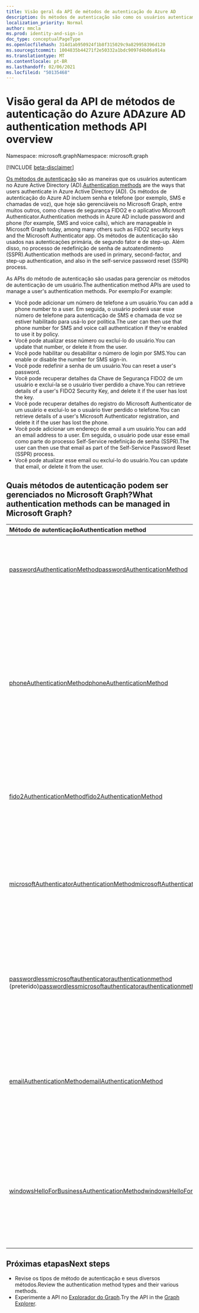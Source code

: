 ```yaml
---
title: Visão geral da API de métodos de autenticação do Azure AD
description: Os métodos de autenticação são como os usuários autenticam no Azure AD.
localization_priority: Normal
author: mmcla
ms.prod: identity-and-sign-in
doc_type: conceptualPageType
ms.openlocfilehash: 314d1ab950924f1b8f315029c9a829958396d120
ms.sourcegitcommit: 1004835b44271f2e50332a1bdc9097d4b06a914a
ms.translationtype: MT
ms.contentlocale: pt-BR
ms.lasthandoff: 02/06/2021
ms.locfileid: "50135468"
---
```

# <a name="azure-ad-authentication-methods-api-overview"></a><span data-ttu-id="1ff6a-103">Visão geral da API de métodos de autenticação do Azure AD</span><span class="sxs-lookup"><span data-stu-id="1ff6a-103">Azure AD authentication methods API overview</span></span>

<span data-ttu-id="1ff6a-104">Namespace: microsoft.graph</span><span class="sxs-lookup"><span data-stu-id="1ff6a-104">Namespace: microsoft.graph</span></span>

[!INCLUDE [beta-disclaimer](../../includes/beta-disclaimer.md)]

<span data-ttu-id="1ff6a-105">[Os métodos de autenticação](/azure/active-directory/authentication/concept-authentication-methods) são as maneiras que os usuários autenticam no Azure Active Directory (AD).</span><span class="sxs-lookup"><span data-stu-id="1ff6a-105">[Authentication methods](/azure/active-directory/authentication/concept-authentication-methods) are the ways that users authenticate in Azure Active Directory (AD).</span></span> <span data-ttu-id="1ff6a-106">Os métodos de autenticação do Azure AD incluem senha e telefone (por exemplo, SMS e chamadas de voz), que hoje são gerenciáveis no Microsoft Graph, entre muitos outros, como chaves de segurança FIDO2 e o aplicativo Microsoft Authenticator.</span><span class="sxs-lookup"><span data-stu-id="1ff6a-106">Authentication methods in Azure AD include password and phone (for example, SMS and voice calls), which are manageable in Microsoft Graph today, among many others such as FIDO2 security keys and the Microsoft Authenticator app.</span></span> <span data-ttu-id="1ff6a-107">Os métodos de autenticação são usados nas autenticações primária, de segundo fator e de step-up. Além disso, no processo de redefinição de senha de autoatendimento (SSPR).</span><span class="sxs-lookup"><span data-stu-id="1ff6a-107">Authentication methods are used in primary, second-factor, and step-up authentication, and also in the self-service password reset (SSPR) process.</span></span>

<span data-ttu-id="1ff6a-108">As APIs do método de autenticação são usadas para gerenciar os métodos de autenticação de um usuário.</span><span class="sxs-lookup"><span data-stu-id="1ff6a-108">The authentication method APIs are used to manage a user's authentication methods.</span></span> <span data-ttu-id="1ff6a-109">Por exemplo:</span><span class="sxs-lookup"><span data-stu-id="1ff6a-109">For example:</span></span>

* <span data-ttu-id="1ff6a-110">Você pode adicionar um número de telefone a um usuário.</span><span class="sxs-lookup"><span data-stu-id="1ff6a-110">You can add a phone number to a user.</span></span> <span data-ttu-id="1ff6a-111">Em seguida, o usuário poderá usar esse número de telefone para autenticação de SMS e chamada de voz se estiver habilitado para usá-lo por política.</span><span class="sxs-lookup"><span data-stu-id="1ff6a-111">The user can then use that phone number for SMS and voice call authentication if they're enabled to use it by policy.</span></span>
* <span data-ttu-id="1ff6a-112">Você pode atualizar esse número ou excluí-lo do usuário.</span><span class="sxs-lookup"><span data-stu-id="1ff6a-112">You can update that number, or delete it from the user.</span></span>
* <span data-ttu-id="1ff6a-113">Você pode habilitar ou desabilitar o número de login por SMS.</span><span class="sxs-lookup"><span data-stu-id="1ff6a-113">You can enable or disable the number for SMS sign-in.</span></span>
* <span data-ttu-id="1ff6a-114">Você pode redefinir a senha de um usuário.</span><span class="sxs-lookup"><span data-stu-id="1ff6a-114">You can reset a user's password.</span></span>
* <span data-ttu-id="1ff6a-115">Você pode recuperar detalhes da Chave de Segurança FIDO2 de um usuário e excluí-la se o usuário tiver perdido a chave.</span><span class="sxs-lookup"><span data-stu-id="1ff6a-115">You can retrieve details of a user's FIDO2 Security Key, and delete it if the user has lost the key.</span></span>
* <span data-ttu-id="1ff6a-116">Você pode recuperar detalhes do registro do Microsoft Authenticator de um usuário e excluí-lo se o usuário tiver perdido o telefone.</span><span class="sxs-lookup"><span data-stu-id="1ff6a-116">You can retrieve details of a user's Microsoft Authenticator registration, and delete it if the user has lost the phone.</span></span>
* <span data-ttu-id="1ff6a-117">Você pode adicionar um endereço de email a um usuário.</span><span class="sxs-lookup"><span data-stu-id="1ff6a-117">You can add an email address to a user.</span></span> <span data-ttu-id="1ff6a-118">Em seguida, o usuário pode usar esse email como parte do processo Self-Service redefinição de senha (SSPR).</span><span class="sxs-lookup"><span data-stu-id="1ff6a-118">The user can then use that email as part of the Self-Service Password Reset (SSPR) process.</span></span>
* <span data-ttu-id="1ff6a-119">Você pode atualizar esse email ou excluí-lo do usuário.</span><span class="sxs-lookup"><span data-stu-id="1ff6a-119">You can update that email, or delete it from the user.</span></span>

## <a name="what-authentication-methods-can-be-managed-in-microsoft-graph"></a><span data-ttu-id="1ff6a-120">Quais métodos de autenticação podem ser gerenciados no Microsoft Graph?</span><span class="sxs-lookup"><span data-stu-id="1ff6a-120">What authentication methods can be managed in Microsoft Graph?</span></span>

|<span data-ttu-id="1ff6a-121">Método de autenticação</span><span class="sxs-lookup"><span data-stu-id="1ff6a-121">Authentication method</span></span>       | <span data-ttu-id="1ff6a-122">Descrição</span><span class="sxs-lookup"><span data-stu-id="1ff6a-122">Description</span></span> |<span data-ttu-id="1ff6a-123">Exemplos</span><span class="sxs-lookup"><span data-stu-id="1ff6a-123">Examples</span></span>     |
|:---------------------------|:------------|:------------|
|[<span data-ttu-id="1ff6a-124">passwordAuthenticationMethod</span><span class="sxs-lookup"><span data-stu-id="1ff6a-124">passwordAuthenticationMethod</span></span>](passwordauthenticationmethod.md)| <span data-ttu-id="1ff6a-125">Uma senha é atualmente o método de autenticação principal padrão no Azure AD.</span><span class="sxs-lookup"><span data-stu-id="1ff6a-125">A password is currently the default primary authentication method in Azure AD.</span></span>|<span data-ttu-id="1ff6a-126">Redefinir a senha de um usuário</span><span class="sxs-lookup"><span data-stu-id="1ff6a-126">Reset a user's password</span></span>|
|[<span data-ttu-id="1ff6a-127">phoneAuthenticationMethod</span><span class="sxs-lookup"><span data-stu-id="1ff6a-127">phoneAuthenticationMethod</span></span>](phoneauthenticationmethod.md)|<span data-ttu-id="1ff6a-128">Um telefone pode ser usado por um usuário para autenticar usando SMS ou [chamadas de voz](/azure/active-directory/authentication/concept-authentication-methods#phone-options) (conforme permitido pela política).</span><span class="sxs-lookup"><span data-stu-id="1ff6a-128">A phone can be used by a user to authenticate using [SMS or voice calls](/azure/active-directory/authentication/concept-authentication-methods#phone-options) (as allowed by policy).</span></span>|<span data-ttu-id="1ff6a-129">Veja os números de telefone de autenticação de um usuário.</span><span class="sxs-lookup"><span data-stu-id="1ff6a-129">See a user's authentication phone numbers.</span></span> <span data-ttu-id="1ff6a-130">Adicionar, atualizar ou remover um número de telefone para um usuário.</span><span class="sxs-lookup"><span data-stu-id="1ff6a-130">Add, update, or remove a phone number to a user.</span></span> <span data-ttu-id="1ff6a-131">Habilitar ou desabilitar um telefone celular principal para entrar por SMS.</span><span class="sxs-lookup"><span data-stu-id="1ff6a-131">Enable or disable a primary mobile phone for SMS sign-in.</span></span>|
|[<span data-ttu-id="1ff6a-132">fido2AuthenticationMethod</span><span class="sxs-lookup"><span data-stu-id="1ff6a-132">fido2AuthenticationMethod</span></span>](fido2authenticationmethod.md)|<span data-ttu-id="1ff6a-133">Uma Chave de Segurança FIDO2 pode ser usada por um usuário para entrar no Azure AD.</span><span class="sxs-lookup"><span data-stu-id="1ff6a-133">A FIDO2 Security Key can be used by a user to sign-in to Azure AD.</span></span>|<span data-ttu-id="1ff6a-134">Excluir uma chave de segurança FIDO2 perdida.</span><span class="sxs-lookup"><span data-stu-id="1ff6a-134">Delete a lost FIDO2 Security Key.</span></span>|
|[<span data-ttu-id="1ff6a-135">microsoftAuthenticatorAuthenticationMethod</span><span class="sxs-lookup"><span data-stu-id="1ff6a-135">microsoftAuthenticatorAuthenticationMethod</span></span>](microsoftauthenticatorauthenticationmethod.md)|<span data-ttu-id="1ff6a-136">O Microsoft Authenticator pode ser usado por um usuário para entrar ou executar a autenticação multifatório no Azure AD</span><span class="sxs-lookup"><span data-stu-id="1ff6a-136">Microsoft Authenticator can be used by a user to sign-in or perform multi-factor authentication to Azure AD</span></span>|<span data-ttu-id="1ff6a-137">Exclua um método de autenticação do Microsoft Authenticator.</span><span class="sxs-lookup"><span data-stu-id="1ff6a-137">Delete a Microsoft Authenticator authentication method.</span></span>|
|<span data-ttu-id="1ff6a-138">[passwordlessmicrosoftauthenticatorauthenticationmethod](passwordlessmicrosoftauthenticatorauthenticationmethod.md) (preterido)</span><span class="sxs-lookup"><span data-stu-id="1ff6a-138">[passwordlessmicrosoftauthenticatorauthenticationmethod](passwordlessmicrosoftauthenticatorauthenticationmethod.md) (deprecated)</span></span>|<span data-ttu-id="1ff6a-139">O Acesso por Telefone sem Senha do Microsoft Authenticator pode ser usado por um usuário para entrar no Azure AD</span><span class="sxs-lookup"><span data-stu-id="1ff6a-139">Microsoft Authenticator Passwordless Phone Sign-in can be used by a user to sign-in to Azure AD</span></span>|<span data-ttu-id="1ff6a-140">Exclua um método de autenticação de login de telefone sem senha.</span><span class="sxs-lookup"><span data-stu-id="1ff6a-140">Delete a Passwordless Phone Sign-in authentication method.</span></span>|
|[<span data-ttu-id="1ff6a-141">emailAuthenticationMethod</span><span class="sxs-lookup"><span data-stu-id="1ff6a-141">emailAuthenticationMethod</span></span>](emailauthenticationmethod.md)|<span data-ttu-id="1ff6a-142">Um endereço de email pode ser usuário por um usuário como parte do processo Self-Service redefinição de senha (SSPR).</span><span class="sxs-lookup"><span data-stu-id="1ff6a-142">An email address can be user by a user as part of the Self-Service Password Reset (SSPR) process.</span></span>|<span data-ttu-id="1ff6a-143">Consulte o endereço de email de autenticação de um usuário.</span><span class="sxs-lookup"><span data-stu-id="1ff6a-143">See a user's authentication email address.</span></span> <span data-ttu-id="1ff6a-144">Adicionar, atualizar ou remover um endereço de email para um usuário.</span><span class="sxs-lookup"><span data-stu-id="1ff6a-144">Add, update, or remove an email address to a user.</span></span>|
|[<span data-ttu-id="1ff6a-145">windowsHelloForBusinessAuthenticationMethod</span><span class="sxs-lookup"><span data-stu-id="1ff6a-145">windowsHelloForBusinessAuthenticationMethod</span></span>](windowsHelloForBusinessAuthenticationMethod.md)|<span data-ttu-id="1ff6a-146">O Windows Hello para Empresas é um método de entrada sem senha em dispositivos Windows.</span><span class="sxs-lookup"><span data-stu-id="1ff6a-146">Windows Hello for Business is a passwordless sign-in method on Windows devices.</span></span>|<span data-ttu-id="1ff6a-147">Ver dispositivos em que um usuário habilitar a entrada do Windows Hello para Empresas.</span><span class="sxs-lookup"><span data-stu-id="1ff6a-147">See devices where a user has enabled Windows Hello for Business sign-in.</span></span> <span data-ttu-id="1ff6a-148">Exclua uma credencial do Windows Hello para Empresas.</span><span class="sxs-lookup"><span data-stu-id="1ff6a-148">Delete a Windows Hello for Business credential.</span></span>|

## <a name="next-steps"></a><span data-ttu-id="1ff6a-149">Próximas etapas</span><span class="sxs-lookup"><span data-stu-id="1ff6a-149">Next steps</span></span>

* <span data-ttu-id="1ff6a-150">Revise os tipos de método de autenticação e seus diversos métodos.</span><span class="sxs-lookup"><span data-stu-id="1ff6a-150">Review the authentication method types and their various methods.</span></span>
* <span data-ttu-id="1ff6a-151">Experimente a API no [Explorador do Graph](https://developer.microsoft.com/graph/graph-explorer).</span><span class="sxs-lookup"><span data-stu-id="1ff6a-151">Try the API in the [Graph Explorer](https://developer.microsoft.com/graph/graph-explorer).</span></span>
